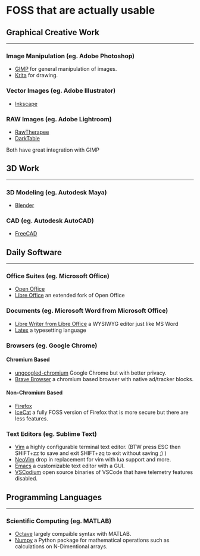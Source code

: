 # FOSS that are actually usable

## Graphical Creative Work

---

### Image Manipulation (eg. Adobe Photoshop)

- [GIMP](https://www.gimp.org/) for general manipulation of images.
- [Krita](https://krita.org/) for drawing.

### Vector Images (eg. Adobe Illustrator)

- [Inkscape](https://inkscape.org/)

### RAW Images (eg. Adobe Lightroom)

- [RawTherapee](https://rawtherapee.com/)
- [DarkTable](https://www.darktable.org/)

Both have great integration with GIMP

## 3D Work

---

### 3D Modeling (eg. Autodesk Maya)

- [Blender](https://www.blender.org)

### CAD (eg. Autodesk AutoCAD)

- [FreeCAD](https://www.freecadweb.org/)

## Daily Software

---

### Office Suites (eg. Microsoft Office)

- [Open Office](https://www.openoffice.org/)
- [Libre Office](https://www.libreoffice.org/) an extended fork of Open Office

### Documents (eg. Microsoft Word from Microsoft Office)

- [Libre Writer from Libre Office](https://www.libreoffice.org/) a WYSIWYG editor just like MS Word
- [Latex](https://www.latex-project.org/) a typesetting language

### Browsers (eg. Google Chrome)

#### Chromium Based

- [ungoogled-chromium](https://github.com/Eloston/ungoogled-chromium) Google Chrome but with better privacy.
- [Brave Browser](https://github.com/brave/brave-browser) a chromium based browser with native ad/tracker blocks.

#### Non-Chromium Based

- [Firefox](https://www.mozilla.org/tr/firefox/new/)
- [IceCat](https://www.gnu.org/software/gnuzilla/) a fully FOSS version of Firefox that is more secure but there are less features.

### Text Editors (eg. Sublime Text)

- [Vim](https://www.vim.org/) a highly configurable terminal text editor. (BTW press ESC then SHIFT+zz to save and exit SHIFT+zq to exit without saving ;\) )
- [NeoVim](https://neovim.io/) drop in replacement for vim with lua support and more.
- [Emacs](https://www.gnu.org/software/emacs/) a customizable text editor with a GUI.
- [VSCodium](https://vscodium.com/) open source binaries of VSCode that have telemetry features disabled.

## Programming Languages

---

### Scientific Computing (eg. MATLAB)

- [Octave](https://www.gnu.org/software/octave/index) largely compaible syntax with MATLAB.
- [Numpy](https://numpy.org/) a Python package for mathematical operations such as calculations on N-Dimentional arrays.
